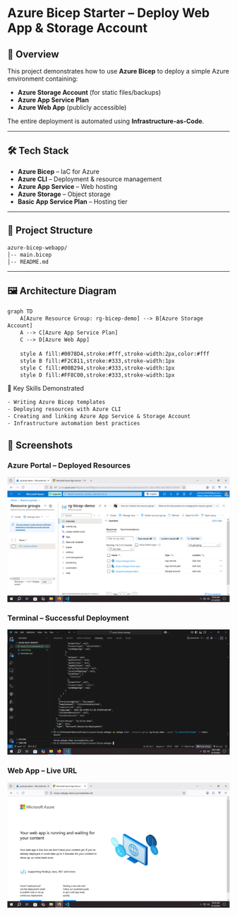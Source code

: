 # Azure Bicep Starter – Deploy Web App & Storage Account

## 📌 Overview
This project demonstrates how to use **Azure Bicep** to deploy a simple Azure environment containing:
- **Azure Storage Account** (for static files/backups)
- **Azure App Service Plan**
- **Azure Web App** (publicly accessible)

The entire deployment is automated using **Infrastructure-as-Code**.

---

## 🛠️ Tech Stack
- **Azure Bicep** – IaC for Azure
- **Azure CLI** – Deployment & resource management
- **Azure App Service** – Web hosting
- **Azure Storage** – Object storage
- **Basic App Service Plan** – Hosting tier

---

## 📂 Project Structure

```
azure-bicep-webapp/
│-- main.bicep 
│-- README.md

```
---

## 🖼 Architecture Diagram

```mermaid
graph TD
    A[Azure Resource Group: rg-bicep-demo] --> B[Azure Storage Account]
    A --> C[Azure App Service Plan]
    C --> D[Azure Web App]
    
    style A fill:#0078D4,stroke:#fff,stroke-width:2px,color:#fff
    style B fill:#F2C811,stroke:#333,stroke-width:1px
    style C fill:#00B294,stroke:#333,stroke-width:1px
    style D fill:#FF8C00,stroke:#333,stroke-width:1px
```

🎯 Key Skills Demonstrated

    - Writing Azure Bicep templates
    - Deploying resources with Azure CLI
    - Creating and linking Azure App Service & Storage Account
    - Infrastructure automation best practices


## 📸 Screenshots

### Azure Portal – Deployed Resources
![Azure Portal showing Web App and Storage Account](screenshots/azure-portal-resources.png)

### Terminal – Successful Deployment
![Terminal output showing deployment success](screenshots/terminal-deploy-success.png)

### Web App – Live URL
![Screenshot of the running Azure Web App](screenshots/webapp-live.png)
